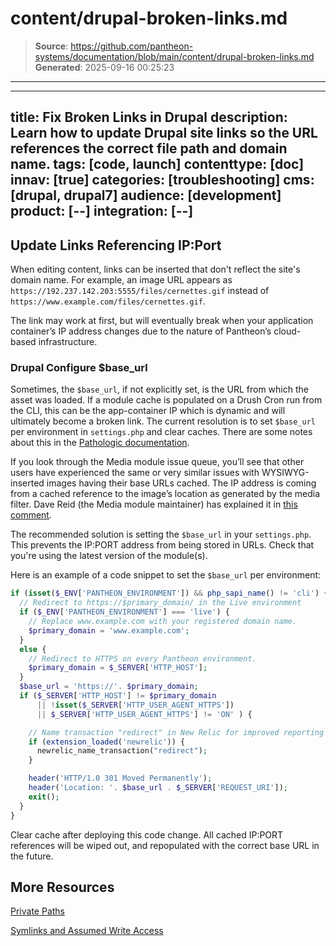 # content/drupal-broken-links.md

> **Source**: https://github.com/pantheon-systems/documentation/blob/main/content/drupal-broken-links.md
> **Generated**: 2025-09-16 00:25:23

---

---
title: Fix Broken Links in Drupal
description: Learn how to update Drupal site links so the URL references the correct file path and domain name.
tags: [code, launch]
contenttype: [doc]
innav: [true]
categories: [troubleshooting]
cms: [drupal, drupal7]
audience: [development]
product: [--]
integration: [--]
---

## Update Links Referencing IP:Port

When editing content, links can be inserted that don't reflect the site's domain name. For example, an image URL appears as `https://192.237.142.203:5555/files/cernettes.gif` instead of `https://www.example.com/files/cernettes.gif`.

The link may work at first, but will eventually break when your application container’s IP address changes due to the nature of Pantheon’s cloud-based infrastructure.

### Drupal Configure $base_url
Sometimes, the `$base_url`, if not explicitly set, is the URL from which the asset was loaded. If a module cache is populated on a Drush Cron run from the CLI, this can be the app-container IP which is dynamic and will ultimately become a broken link. The current resolution is to set `$base_url` per environment in `settings.php` and clear caches. There are some notes about this in the [Pathologic documentation](https://www.drupal.org/node/257026).

If you look through the Media module issue queue, you’ll see that other users have experienced the same or very similar issues with WYSIWYG-inserted images having their base URLs cached. The IP address is coming from a cached reference to the image’s location as generated by the media filter. Dave Reid (the Media module maintainer) has explained it in [this comment](https://drupal.org/node/1660936#comment-6270618).

The recommended solution is setting the `$base_url` in your `settings.php`. This prevents the IP:PORT address from being stored in URLs. Check that you're using the latest version of the module(s).

Here is an example of a code snippet to set the `$base_url` per environment:

```php
if (isset($_ENV['PANTHEON_ENVIRONMENT']) && php_sapi_name() != 'cli') {
  // Redirect to https://$primary_domain/ in the Live environment
  if ($_ENV['PANTHEON_ENVIRONMENT'] === 'live') {
    // Replace www.example.com with your registered domain name.
    $primary_domain = 'www.example.com';
  }
  else {
    // Redirect to HTTPS on every Pantheon environment.
    $primary_domain = $_SERVER['HTTP_HOST'];
  }
  $base_url = 'https://'. $primary_domain;
  if ($_SERVER['HTTP_HOST'] != $primary_domain
      || !isset($_SERVER['HTTP_USER_AGENT_HTTPS'])
      || $_SERVER['HTTP_USER_AGENT_HTTPS'] != 'ON' ) {

    // Name transaction "redirect" in New Relic for improved reporting (optional).
    if (extension_loaded('newrelic')) {
      newrelic_name_transaction("redirect");
    }

    header('HTTP/1.0 301 Moved Permanently');
    header('Location: '. $base_url . $_SERVER['REQUEST_URI']);
    exit();
  }
}
```

Clear cache after deploying this code change. All cached IP:PORT references will be wiped out, and repopulated with the correct base URL in the future.


## More Resources

[Private Paths](/guides/secure-development/private-paths)

[Symlinks and Assumed Write Access](/symlinks-assumed-write-access)
